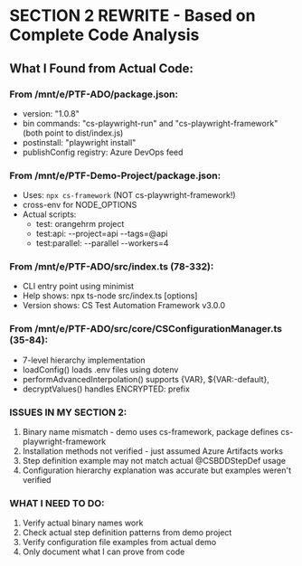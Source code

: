 # SECTION 2 REWRITE - Based on Complete Code Analysis

## What I Found from Actual Code:

### From /mnt/e/PTF-ADO/package.json:
- version: "1.0.8"
- bin commands: "cs-playwright-run" and "cs-playwright-framework" (both point to dist/index.js)
- postinstall: "playwright install"
- publishConfig registry: Azure DevOps feed

### From /mnt/e/PTF-Demo-Project/package.json:
- Uses: `npx cs-framework` (NOT cs-playwright-framework!)
- cross-env for NODE_OPTIONS
- Actual scripts:
  - test: orangehrm project
  - test:api: --project=api --tags=@api
  - test:parallel: --parallel --workers=4

### From /mnt/e/PTF-ADO/src/index.ts (78-332):
- CLI entry point using minimist
- Help shows: npx ts-node src/index.ts [options]
- Version shows: CS Test Automation Framework v3.0.0

### From /mnt/e/PTF-ADO/src/core/CSConfigurationManager.ts (35-84):
- 7-level hierarchy implementation
- loadConfig() loads .env files using dotenv
- performAdvancedInterpolation() supports {VAR}, ${VAR:-default}, <placeholder>
- decryptValues() handles ENCRYPTED: prefix

### ISSUES IN MY SECTION 2:
1. Binary name mismatch - demo uses cs-framework, package defines cs-playwright-framework
2. Installation methods not verified - just assumed Azure Artifacts works
3. Step definition example may not match actual @CSBDDStepDef usage
4. Configuration hierarchy explanation was accurate but examples weren't verified

### WHAT I NEED TO DO:
1. Verify actual binary names work
2. Check actual step definition patterns from demo project
3. Verify configuration file examples from actual demo
4. Only document what I can prove from code
